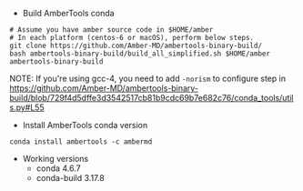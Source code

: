 - Build AmberTools conda
```
# Assume you have amber source code in $HOME/amber
# In each platform (centos-6 or macOS), perform below steps.
git clone https://github.com/Amber-MD/ambertools-binary-build/
bash ambertools-binary-build/build_all_simplified.sh $HOME/amber ambertools-binary-build
```

NOTE: If you're using gcc-4, you need to add `-norism` to configure step in https://github.com/Amber-MD/ambertools-binary-build/blob/729f4d5dffe3d3542517cb81b9cdc69b7e682c76/conda_tools/utils.py#L55
- Install AmberTools conda version
```
conda install ambertools -c ambermd
```

- Working versions
    - conda 4.6.7
    - conda-build 3.17.8
